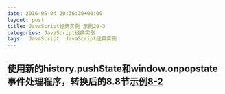 ```yaml
---
date: 2016-05-04 20:36:30+00:00
layout: post
title: JavaScript经典实例 示例20-3
categories: JavaScript经典实例
tags:  JavaScript  JavaScript经典实例
---
```

使用新的history.pushState和window.onpopstate事件处理程序，转换后的8.8节[示例8-2](http://lovechina.xyz/JavaScript%E7%BB%8F%E5%85%B8%E5%AE%9E%E4%BE%8BExample8-2/)
----------------

<html>
    <head>
        <title>Remember me--new, and improved!</title>
        <meta content="text/html;charset=utf-8" http-equiv="Content-Type">
        <script>
            window.onload = function() {
                document.getElementById('next').onclick = nextPanel;
            }
            
            window.onpopstate = function(event) {
                
                // 检查event.state，如果找到了，重新载入
                if (!event.state) {
                    return;
                }
                
                var page = event.state.page;
                
                switch (page) {
                    case 'one' :
                    functionOne();
                    break;
                    case 'two' :
                    functionOne();
                    functionTwo();
                    break;
                    case 'three' :
                    functionOne();
                    functionTwo();
                    functionThree();
                }
                
            }
            
            // 按照按钮的类，显示下一个面板
            function nextPanel() {
                var page = document.getElementById('next').getAttribute('data-page');
                
                switch(page) {
                    case 'zero' :
                        functionOne();
                        break;
                    case 'one' :
                        functionTwo();
                        break;
                    case 'two' :
                        functionThree();
                }
                
            }
            // 设置两个按钮的类，并且，创建状态链接，添加到页面
            function setPage(page) {
                document.getElementById('next').setAttribute('data-page',page);
                window.history.pushState({ page : page}, 'Page ' + page, '?page=' + page);
            }
            
            // 函数one、two、three，修改div，设置按钮和链接
            function functionOne() {
                var square = document.getElementById('square');
                
                square.style.position = 'relative';
                square.style.left = '0';
                square.style.backgroundColor = '#f00';
                square.style.width = '200px';
                square.style.height = '200px';
                square.style.padding = '10px';
                square.style.margin = '20px';
                setPage('one');
            }
            
            function functionTwo() {
                var square = document.getElementById('square');
                
                square.style.backgroundColor = '#ff0';
                square.style.position = 'absolute';
                square.style.left = '200px';
                setPage('two');
            }
            
            function functionThree() {
                var square = document.getElementById('square');
                
                square.style.width = '400px';
                square.style.height = '400px';
                square.style.backgroundColor = '#0f0';
                square.style.left = '400px';
                setPage('three');
            }
        </script>
    </head>
    <body>
        <button id="next" data-page="zero">Next Action</button>
        <div id="square" class="zero">
            <p>This is the object</p>
        </div>
    </body>
</html>

源码如下：

{% highlight html linenos %}
<!DOCTYPE html>
<html>
    <head>
        <title>Remember me--new, and improved!</title>
        <meta content="text/html;charset=utf-8" http-equiv="Content-Type">
        <script>
            window.onload = function() {
                document.getElementById('next').onclick = nextPanel;
            }
            
            window.onpopstate = function(event) {
                
                // 检查event.state，如果找到了，重新载入
                if (!event.state) {
                    return;
                }
                
                var page = event.state.page;
                
                switch (page) {
                    case 'one' :
                    functionOne();
                    break;
                    case 'two' :
                    functionOne();
                    functionTwo();
                    break;
                    case 'three' :
                    functionOne();
                    functionTwo();
                    functionThree();
                }
                
            }
            
            // 按照按钮的类，显示下一个面板
            function nextPanel() {
                var page = document.getElementById('next').getAttribute('data-page');
                
                switch(page) {
                    case 'zero' :
                        functionOne();
                        break;
                    case 'one' :
                        functionTwo();
                        break;
                    case 'two' :
                        functionThree();
                }
                
            }
            // 设置两个按钮的类，并且，创建状态链接，添加到页面
            function setPage(page) {
                document.getElementById('next').setAttribute('data-page',page);
                window.history.pushState({ page : page}, 'Page ' + page, '?page=' + page);
            }
            
            // 函数one、two、three，修改div，设置按钮和链接
            function functionOne() {
                var square = document.getElementById('square');
                
                square.style.position = 'relative';
                square.style.left = '0';
                square.style.backgroundColor = '#f00';
                square.style.width = '200px';
                square.style.height = '200px';
                square.style.padding = '10px';
                square.style.margin = '20px';
                setPage('one');
            }
            
            function functionTwo() {
                var square = document.getElementById('square');
                
                square.style.backgroundColor = '#ff0';
                square.style.position = 'absolute';
                square.style.left = '200px';
                setPage('two');
            }
            
            function functionThree() {
                var square = document.getElementById('square');
                
                square.style.width = '400px';
                square.style.height = '400px';
                square.style.backgroundColor = '#0f0';
                square.style.left = '400px';
                setPage('three');
            }
        </script>
    </head>
    <body>
        <button id="next" data-page="zero">Next Action</button>
        <div id="square" class="zero">
            <p>This is the object</p>
        </div>
    </body>
</html>
{% endhighlight %}
